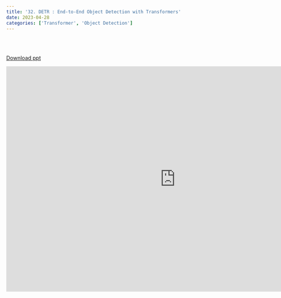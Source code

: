 ```yaml
---
title: '32. DETR : End-to-End Object Detection with Transformers'
date: 2023-04-28
categories: ['Transformer', 'Object Detection']
---
```


<br><br>

[Download ppt](/ppt/32.pptx)

<center>
<iframe src="https://docs.google.com/presentation/d/e/2PACX-1vSPS7uB05Uc_jUJL1Bc1dJO_sM6q_9EeZeb7z7ymJQf4FMYZpLeHuLOExglNyhK8A/embed?start=false&loop=false&delayms=3000" frameborder="0" width="900" height="600" allowfullscreen="true" mozallowfullscreen="true" webkitallowfullscreen="true min-width="350px"></iframe>
</center>

<br>

<script src="https://utteranc.es/client.js"
        repo="RTOS-KGU/RTOS-utterances-comment"
        issue-term="pathname"
        label="Comment"
        theme="github-light"
        crossorigin="anonymous"
        async>
</script>